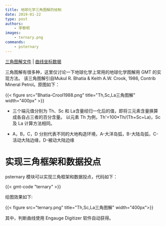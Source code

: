 ```yaml
---
title: 地球化学三角图解的绘制
date: 2019-01-22
type: post
authors:
    - 李黎明
images:
    - ternary.png
commands:
    - psternary
---
```


<i class="fas fa-download"></i>
[三角图解文件](/example/ex022/ternary.csv) |
[曲线坐标数据](/example/ex022/Th-Sc-La.txt )

三角图解有很多种，这里仅讨论一下地球化学上常用的地球化学图解用 GMT 的实现方法。
该三角图解引自Mukul R. Bhatia & Keith A.W. Crook, 1986, Contrib Mineral Petrol。原图如下：

{{< figure src="Bhatia-Crool1988.png" title="Th,Sc,La三角图解" width="400px" >}}

- 三个端元值分别为 Th、Sc 和 La含量经归一化后的值，即将三元素含量换算成各自占三者的百分含量。
  以元素 Th 为例，Th'=100\*Th/(Th+Sc+La)，Sc 及 La 计算方法相同。

- A，B，C，D 分别代表不同的大地构造环境，A-大洋岛弧，B-大陆岛弧，C-活动大陆边缘，D-被动大陆边缘

# 实现三角框架和数据投点

psternary 模块可以实现三角框架和数据投点，代码如下：

{{< gmt-code "ternary" >}}

绘图效果如下:

{{< figure src="ternary.png" title="Th,Sc,La三角图解" width="400px">}}

其中，判断曲线使用 Engauge Digitizer 软件自动获得。
